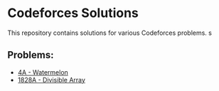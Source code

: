 # Codeforces Solutions

This repository contains solutions for various Codeforces problems.
s
## Problems:

- [4A - Watermelon](https://codeforces.com/contest/4/problem/A)
- [1828A - Divisible Array](https://codeforces.com/contest/1828/problem/A)
